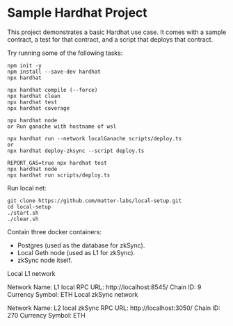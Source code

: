 # Sample Hardhat Project

This project demonstrates a basic Hardhat use case. It comes with a sample contract, a test for that contract, and a script that deploys that contract.

Try running some of the following tasks:

```shell
npm init -y
npm install --save-dev hardhat
npx hardhat

npx hardhat compile (--force)
npx hardhat clean
npx hardhat test
npx hardhat coverage

npx hardhat node
or Run ganache with hostname of wsl

npx hardhat run --network localGanache scripts/deploy.ts
or
npx hardhat deploy-zksync --script deploy.ts

REPORT_GAS=true npx hardhat test
npx hardhat node
npx hardhat run scripts/deploy.ts
```

Run local net: 
```shell
git clone https://github.com/matter-labs/local-setup.git
cd local-setup
./start.sh
./clear.sh

```
Contain three docker containers:
  - Postgres (used as the database for zkSync).
  - Local Geth node (used as L1 for zkSync).
  - zkSync node itself.

Local L1 network

Network Name: L1 local
RPC URL: http://localhost:8545/
Chain ID: 9
Currency Symbol: ETH
Local zkSync network

Network Name: L2 local zkSync
RPC URL: http://localhost:3050/
Chain ID: 270
Currency Symbol: ETH
